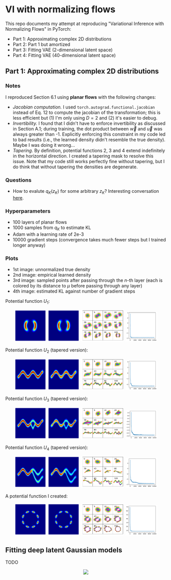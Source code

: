 # VI with normalizing flows

This repo documents my attempt at reproducing "Variational Inference with Normalizing Flows" in PyTorch:

- Part 1: Approximating complex 2D distributions
- Part 2: Part 1 but amortized
- Part 3: Fitting VAE (2-dimensional latent space)
- Part 4: Fitting VAE (40-dimensional latent space)

## Part 1: Approximating complex 2D distributions

### Notes

I reproduced Section 6.1 using **planar flows** with the following changes:

- *Jacobian computation.* I used `torch.autograd.functional.jacobian` instead of Eq. 12 to compute the jacobian of the transformation; this is less efficient but (1) I'm only using $D=2$ and (2) it's easier to debug.
- *Invertibility.* I found that I didn't have to enforce invertibility as discussed in Section A.1; during training, the dot product between $\vec{w}$ and $\vec{u}$ was always greater than -1. Explicitly enforcing this constraint in my code led to bad results (i.e., the learned density didn't resemble the true density). Maybe I was doing it wrong...
- *Tapering.* By definition, potential functions 2, 3 and 4 extend indefinitely in the horizontal direction. I created a tapering mask to resolve this issue. Note that my code still works perfectly fine without tapering, but I do think that without tapering the densities are degenerate.

### Questions

- How to evalute $q_K(z_K)$ for some arbitrary $z_K$? Interesting conversation [here](https://groups.google.com/a/tensorflow.org/g/tfprobability/c/KouBOt9HQa8).

### Hyperparameters

- 100 layers of planar flows
- 1000 samples from $q_K$ to estimate KL
- Adam with a learning rate of 2e-3
- 10000 gradient steps (convergence takes much fewer steps but I trained longer anyway)

### Plots

- 1st image: unnormalized true density
- 2nd image: empirical learned density
- 3rd image: sampled points after passing through the $n$-th layer (each is colored by its distance to $\mu$ before passing through any layer)
- 4th image: estimated KL against number of gradient steps

Potential function $U_1$:

<p align="middle">
  <img src="imgs/U1_true_density.png" width="20%" />
  <img src="imgs/U1_learned_density.png" width="20%" /> 
  <img src="imgs/U1_samples_from_each_layer.png" width="26.667%" />
  <img src="imgs/U1_kl_over_time.png" width="20%" />
</p>

Potential function $U_2$ (tapered version):

<p align="middle">
  <img src="imgs/U2_true_density.png" width="20%" />
  <img src="imgs/U2_learned_density.png" width="20%" /> 
  <img src="imgs/U2_samples_from_each_layer.png" width="26.667%" />
  <img src="imgs/U2_kl_over_time.png" width="20%" />
</p>

Potential function $U_3$ (tapered version):

<p align="middle">
  <img src="imgs/U3_true_density.png" width="20%" />
  <img src="imgs/U3_learned_density.png" width="20%" /> 
  <img src="imgs/U3_samples_from_each_layer.png" width="26.667%" />
  <img src="imgs/U3_kl_over_time.png" width="20%" />
</p>

Potential function $U_4$ (tapered version):

<p align="middle">
  <img src="imgs/U4_true_density.png" width="20%" />
  <img src="imgs/U4_learned_density.png" width="20%" /> 
  <img src="imgs/U4_samples_from_each_layer.png" width="26.667%" />
  <img src="imgs/U4_kl_over_time.png" width="20%" />
</p>

A potential function I created:

<p align="middle">
  <img src="imgs/U8_true_density.png" width="20%" />
  <img src="imgs/U8_learned_density.png" width="20%" /> 
  <img src="imgs/U8_samples_from_each_layer.png" width="26.667%" />
  <img src="imgs/U8_kl_over_time.png" width="20%" />
</p>

## Fitting deep latent Gaussian models

TODO

<p align="middle">
  <img src="https://github.com/zhihanyang2022/vi-with-normalizing-flows/assets/43589364/be477dfe-7db6-48e1-b117-4f2a2c0ff0b3" width="50%" />
</p>
